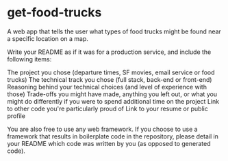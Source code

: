 get-food-trucks
===============

A web app that tells the user what types of food trucks might be found near a specific location on a map.


Write your README as if it was for a production service, and include the following items:

The project you chose (departure times, SF movies, email service or food trucks)
The technical track you chose (full stack, back-end or front-end)
Reasoning behind your technical choices (and level of experience with those)
Trade-offs you might have made, anything you left out, or what you might do differently if you were to spend additional time on the project
Link to other code you're particularly proud of
Link to your resume or public profile

You are also free to use any web framework. If you choose to use a framework that results in boilerplate code in the repository, please detail in your README which code was written by you (as opposed to generated code).
